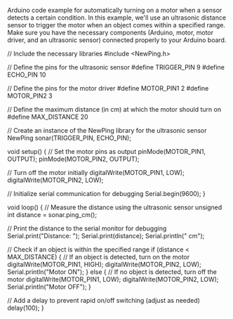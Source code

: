 Arduino code example for automatically turning on a motor when a sensor detects a certain condition. In this example, we'll use an ultrasonic distance sensor to trigger the motor when an object comes within a specified range. Make sure you have the necessary components (Arduino, motor, motor driver, and an ultrasonic sensor) connected properly to your Arduino board.




// Include the necessary libraries
#include <NewPing.h>

// Define the pins for the ultrasonic sensor
#define TRIGGER_PIN  9
#define ECHO_PIN     10

// Define the pins for the motor driver
#define MOTOR_PIN1   2
#define MOTOR_PIN2   3

// Define the maximum distance (in cm) at which the motor should turn on
#define MAX_DISTANCE 20

// Create an instance of the NewPing library for the ultrasonic sensor
NewPing sonar(TRIGGER_PIN, ECHO_PIN);

void setup() {
  // Set the motor pins as output
  pinMode(MOTOR_PIN1, OUTPUT);
  pinMode(MOTOR_PIN2, OUTPUT);
  
  // Turn off the motor initially
  digitalWrite(MOTOR_PIN1, LOW);
  digitalWrite(MOTOR_PIN2, LOW);
  
  // Initialize serial communication for debugging
  Serial.begin(9600);
}

void loop() {
  // Measure the distance using the ultrasonic sensor
  unsigned int distance = sonar.ping_cm();
  
  // Print the distance to the serial monitor for debugging
  Serial.print("Distance: ");
  Serial.print(distance);
  Serial.println(" cm");
  
  // Check if an object is within the specified range
  if (distance < MAX_DISTANCE) {
    // If an object is detected, turn on the motor
    digitalWrite(MOTOR_PIN1, HIGH);
    digitalWrite(MOTOR_PIN2, LOW);
    Serial.println("Motor ON");
  } else {
    // If no object is detected, turn off the motor
    digitalWrite(MOTOR_PIN1, LOW);
    digitalWrite(MOTOR_PIN2, LOW);
    Serial.println("Motor OFF");
  }
  
  // Add a delay to prevent rapid on/off switching (adjust as needed)
  delay(100);
}
